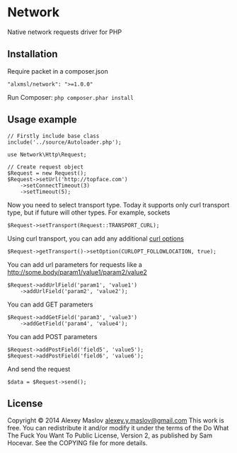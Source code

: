 Network
=======

Native network requests driver for PHP

Installation
-------

Require packet in a composer.json

    "alxmsl/network": ">=1.0.0"

Run Composer: `php composer.phar install`

Usage example
-------

    // Firstly include base class
    include('../source/Autoloader.php');

    use Network\Http\Request;

    // Create request object
    $Request = new Request();
    $Request->setUrl('http://topface.com')
        ->setConnectTimeout(3)
        ->setTimeout(5);

Now you need to select transport type.
Today it supports only curl transport type, but if future will other types. For example, sockets

    $Request->setTransport(Request::TRANSPORT_CURL);

Using curl transport, you can add any additional [curl options](http://php.net/manual/en/function.curl-setopt.php)

    $Request->getTransport()->setOption(CURLOPT_FOLLOWLOCATION, true);

You can add url parameters for requests like a http://some.body/param1/value1/param2/value2

    $Request->addUrlField('param1', 'value1')
        ->addUrlField('param2', 'value2');

You can add GET parameters

    $Request->addGetField('param3', 'value3')
        ->addGetField('param4', 'value4');

You can add POST parameters

    $Request->addPostField('field5', 'value5');
    $Request->addPostField('field6', 'value6');

And send the request

    $data = $Request->send();

License
-------
Copyright © 2014 Alexey Maslov <alexey.y.maslov@gmail.com>
This work is free. You can redistribute it and/or modify it under the
terms of the Do What The Fuck You Want To Public License, Version 2,
as published by Sam Hocevar. See the COPYING file for more details.
